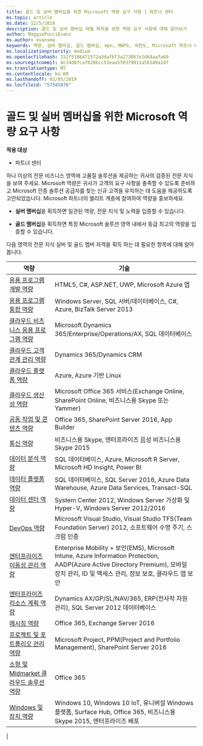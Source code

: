 ```yaml
---
title: 골드 및 실버 멤버십을 위한 Microsoft 역량 요구 사항 | 파트너 센터
ms.topic: article
ms.date: 12/5/2018
description: 골드 및 실버 멤버십 레벨 획득을 위한 역량 요구 사항에 대해 알아보기
author: MaggiePucciEvans
ms.author: evansma
keywords: 역량, 실버 멤버십, 골드 멤버십, mpn, MAPS, 숙련도, Microsoft 파트너 네트워크, 네트워크 멤버십
ms.localizationpriority: medium
ms.openlocfilehash: 152f5186471572a3dafbf3a273867e1d64aafa69
ms.sourcegitcommit: 4c34d6fcaf020bcc53eaa5f0379011a56149a14f
ms.translationtype: MT
ms.contentlocale: ko-KR
ms.lasthandoff: 03/05/2019
ms.locfileid: "57585876"
---
```

# <a name="microsoft-competency-requirements-for-gold-and-silver-membership"></a>골드 및 실버 멤버십을 위한 Microsoft 역량 요구 사항

**적용 대상**

- 파트너 센터

하나 이상의 전문 비즈니스 영역에 고품질 솔루션을 제공하는 귀사의 검증된 전문 지식을 보여 주세요. Microsoft 역량은 귀사가 고객의 요구 사항을 충족할 수 있도록 준비하고 Microsoft 인증 솔루션 공급자를 찾는 신규 고객을 유치하는 데 도움을 제공하도록 고안되었습니다. Microsoft 파트너의 엘리트 계층에 참여하여 역량을 홍보하세요.

- **실버 멤버십**을 획득하면 일관된 역량, 전문 지식 및 노력을 입증할 수 있습니다.

- **골드 멤버십**을 획득하면 특정 Microsoft 솔루션 영역 내에서 동급 최고의 역량을 입증할 수 있습니다.

다음 영역의 전문 지식 실버 및 골드 멤버 자격을 획득 하는 데 필요한 항목에 대해 알아봅니다.

<!-- Removed the ISV competency row as per Sarah Hodge on 12/5/18 

[ISV competency](https://partner.microsoft.com/en-us/membership/isv-competency)| Azure, SQL Server 2016,  Dynamics 365, Office 365, Windows Server 2019, System Center 2016|

-->

| 역량  | 기술 |
|   ------------------   |   -------   |
| [응용 프로그램 개발 역량](https://partner.microsoft.com/membership/application-development-competency) | HTML5, C#, ASP.NET, UWP, Microsoft Azure 앱 |
| [응용 프로그램 통합 역량](https://partner.microsoft.com/membership/application-integration-competency) | Windows Server, SQL 서버/데이터베이스, C#, Azure, BizTalk Server 2013|
| [클라우드 비즈니스 응용 프로그램 역량](https://partner.microsoft.com/membership/cloud-business-applications-competency)| Microsoft Dynamics 365/Enterprise/Operations/AX, SQL 데이터베이스 |
| [클라우드 고객 관계 관리 역량](https://partner.microsoft.com/membership/cloud-customer-relationship-management-competency)| Dynamics 365/Dynamics CRM |
| [클라우드 플랫폼 역량](https://partner.microsoft.com/membership/cloud-platform-competency)| Azure, Azure 기반 Linux |
| [클라우드 생산성 역량](https://partner.microsoft.com/membership/cloud-productivity-competency)| Microsoft Office 365 서비스(Exchange Online, SharePoint Online, 비즈니스용 Skype 또는 Yammer)|
| [공동 작업 및 콘텐츠 역량](https://partner.microsoft.com/membership/collaboration-and-content-competency)| Office 365, SharePoint Server 2016, App Builder |
| [통신 역량](https://partner.microsoft.com/membership/communications-competency)| 비즈니스용 Skype, 엔터프라이즈 음성 비즈니스용 Skype 2015 |
| [데이터 분석 역량](https://partner.microsoft.com/membership/data-analytics-competency)| SQL 데이터베이스, Azure, Microsoft R Server, Microsoft HD Insight, Power BI |
| [데이터 플랫폼 역량](https://partner.microsoft.com/membership/data-platform-competency)| SQL 데이터베이스, SQL Server 2016, Azure Data Warehouse, Azure Data Services, Transact-SQL |
| [데이터 센터 역량](https://partner.microsoft.com/membership/datacenter-competency)| System Center 2012, Windows Server 가상화 및 Hyper-V, Windows Server 2012/2016 |
| [DevOps 역량](https://partner.microsoft.com/membership/devops-competency)| Microsoft Visual Studio, Visual Studio TFS(Team Foundation Server) 2012, 소프트웨어 수명 주기, 스크럼 인증 |
| [엔터프라이즈 이동성 관리 역량](https://partner.microsoft.com/membership/enterprise-mobility-management-competency)| Enterprise Mobility + 보안(EMS), Microsoft Intune, Azure Information Protection, AADP(Azure Active Directory Premium), 모바일 장치 관리, ID 및 액세스 관리, 정보 보호, 클라우드 앱 보안 |
| [엔터프라이즈 리소스 계획 역량](https://partner.microsoft.com/membership/enterprise-resource-planning-competency)| Dynamics AX/GP/SL/NAV/365, ERP(전사적 자원 관리), SQL Server 2012 데이터베이스  |
| [메시징 역량](https://partner.microsoft.com/membership/messaging-competency)| Office 365, Exchange Server 2016 |
| [프로젝트 및 포트폴리오 관리 역량](https://partner.microsoft.com/membership/project-portfolio-management-competency)| Microsoft Project, PPM(Project and Portfolio Management), SharePoint Server 2016|
| [소형 및 Midmarket 클라우드 솔루션 역량](https://partner.microsoft.com/membership/small-midmarket-cloud-solutions-competency)| Office 365 |
| [Windows 및 장치 역량](https://partner.microsoft.com/membership/windows-and-devices-competency)| Windows 10, Windows 10 IoT, 유니버설 Windows 플랫폼, Surface Hub, Office 365, 비즈니스용 Skype 2015, 엔터프라이즈 배포 |
|
